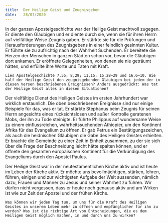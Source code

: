 ```yaml
---
title:  Der Heilige Geist und Zeugnisgeben
date:   28/07/2020
---
```


In der ganzen Apostelgeschichte war der Heilige Geist machtvoll zugegen. Er diente den Gläubigen und er diente durch sie, wenn sie für ihren Herrn auf vielfältige Weise Zeugnis gaben. Er stärkte sie für die Prüfungen und Herausforderungen des Zeugnisgebens in einer feindlich gesinnten Kultur. Er führte sie zu aufrichtig nach der Wahrheit Suchenden. Er bereitete die Herzen der Menschen in ganzen Städten schon vor, bevor die Gläubigen dort ankamen. Er eröffnete Gelegenheiten, von denen sie nie geträumt hätten, und erfüllte ihre Worte und Taten mit Kraft.

`Lies Apostelgeschichte 7,55; 8,29; 11,15; 15,28–29 und 16,6–10. Wie half der Heilige Geist den zeugnisgebenden Gläubigen bei jedem der in diesen Versen beschriebenen Ereignissen? Anders ausgedrückt: Was tat der Heilige Geist alles in diesen Situationen?`

Der vielfältige Dienst des Heiligen Geistes im ersten Jahrhundert war wirklich erstaunlich. Die oben beschriebenen Ereignisse sind nur einige Beispiele für das, was er tat. Er stärkte Stephanus beim Zeugnis für seinen Herrn angesichts eines rücksichtslosen und außer Kontrolle geratenen Mobs, der ihn zu Tode steinigte. Er führte Philippus auf wundersame Weise zu einem einflussreichen, wahrheitssuchenden Äthiopier, um den Kontinent Afrika für das Evangelium zu öffnen. Er gab Petrus ein Bestätigungszeichen, als auch die heidnischen Gläubigen die Gabe des Heiligen Geistes erhielten. Er brachte die Gemeinde zu einer Zeit in Einheit zusammen, zu der sie sich über die Frage der Beschneidung leicht hätte spalten können, und er öffnete den gesamten europäischen Kontinent für die Verkündigung des Evangeliums durch den Apostel Paulus.

Der Heilige Geist war in der neutestamentlichen Kirche aktiv und ist heute im Leben der Kirche aktiv. Er möchte uns bevollmächtigen, stärken, lehren, führen, einigen und zur wichtigsten Aufgabe der Welt aussenden, nämlich dazu, Frauen und Männer zu Jesus und seiner Wahrheit zu führen. Wir dürfen nicht vergessen, dass er heute noch genauso aktiv und am Wirken ist wie zur Zeit der Apostel und der frühen Kirche.

`Was können wir jeden Tag tun, um uns für die Kraft des Heiligen Geistes in unserem Leben mehr zu öffnen und empfänglicher für ihn zu werden? Was ist die richtige Art von Entscheidungen, die es dem Heiligen Geist möglich machen, in und durch uns zu wirken?`
